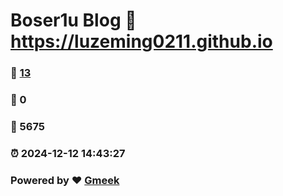 # Boser1u Blog :link: https://luzeming0211.github.io 
### :page_facing_up: [13](https://luzeming0211.github.io/tag.html) 
### :speech_balloon: 0 
### :hibiscus: 5675 
### :alarm_clock: 2024-12-12 14:43:27 
### Powered by :heart: [Gmeek](https://github.com/Meekdai/Gmeek)
